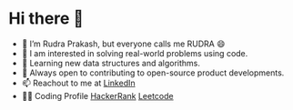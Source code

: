 # Hi there 👋 
- 🤠 I’m Rudra Prakash, but everyone calls me RUDRA 😄
- 👀 I am interested in solving real-world problems using code.
- 🌱 Learning new data structures and algorithms.
- 💞️ Always open to contributing to open-source product developments.
- 📫 Reachout to me at [LinkedIn](https://www.linkedin.com/in/rudra-prakash-edamalapaati/)
- 👨‍💻 Coding Profile [HackerRank](https://www.hackerrank.com/edamalapatirudr1)  [Leetcode](https://leetcode.com/Rudraprakash054/)

<!---
Rudraprakash054/Rudraprakash054 is a ✨ special ✨ repository because its `README.md` (this file) appears on your GitHub profile.
You can click the Preview link to take a look at your changes.
--->

